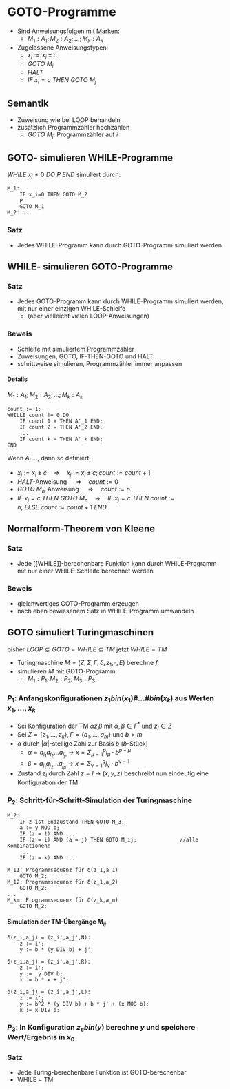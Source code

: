 # GOTO-Programme
- Sind Anweisungsfolgen mit Marken:
	- $M_1: A_1; M_2: A_2; ...; M_k: A_k$
- Zugelassene Anweisungstypen:
	- $x_i := x_j \pm c$
	- $GOTO \: M_i$
	- $HALT$
	-  $IF \: x_i=c \: THEN \: GOTO \: M_j$
## Semantik
- Zuweisung wie bei LOOP behandeln
- zusätzlich Programmzähler hochzählen
	- $GOTO \: M_i$: Programmzähler auf $i$

## GOTO- simulieren WHILE-Programme
$WHILE \: x_i \neq 0 \: DO \: P \: END$ simuliert durch:
```
M_1:
	IF x_i=0 THEN GOTO M_2
	P
	GOTO M_1
M_2: ...
```
### Satz
- Jedes WHILE-Programm kann durch GOTO-Programm simuliert werden

## WHILE- simulieren GOTO-Programme
### Satz
- Jedes GOTO-Programm kann durch WHILE-Programm simuliert werden, mit nur einer einzigen WHILE-Schleife
	- (aber vielleicht vielen LOOP-Anweisungen)
### Beweis
- Schleife mit simuliertem Programmzähler
- Zuweisungen, GOTO, IF-THEN-GOTO und HALT
- schrittweise simulieren, Programmzähler immer anpassen
#### Details
$M_1: A_1; M_2: A_2; ...; M_k: A_k$
```
count := 1;
WHILLE count != 0 DO
	IF count 1 = THEN A'_1 END;
	IF count 2 = THEN A'_2 END;
	...
	IF count k = THEN A'_k END;
END
```
Wenn $A_i$ ..., dann so definiert:
- $x_j := x_i \pm c \quad \Rightarrow \quad x_j := x_i \pm c; count := count + 1$
- $HALT$-Anweisung $\quad \Rightarrow \quad count:=0$
- $GOTO \: M_n$-Anweisung $\quad \Rightarrow \quad count:=n$
- $IF \: x_j = c \: THEN \: GOTO \: M_n \quad \Rightarrow \quad IF \: x_j = c \: THEN \: count:=n; \: ELSE \: count := count+1 \: END$
## Normalform-Theorem von Kleene
### Satz
- Jede [[WHILE]]-berechenbare Funktion kann durch WHILE-Programm mit nur einer WHILE-Schleife berechnet werden
### Beweis
- gleichwertiges GOTO-Programm erzeugen
- nach eben bewiesenem Satz in WHILE-Programm umwandeln

## GOTO simuliert Turingmaschinen
bisher $LOOP \subsetneq  GOTO = WHILE \subseteq TM$
jetzt $WHILE = TM$
- Turingmaschine $M = (Z, \Sigma, \Gamma, \delta, z_1, \square, E)$ berechne $f$
- simulieren $M$ mit GOTO-Programm:
	- $M_1: P_1; M_2: P_2; M_3:P_3$

### $P_1:$ Anfangskonfigurationen $z_1bin(x_1 )\#...\#bin(x_k)$ aus Werten $x_1,...,x_k$ 
- Sei Konfiguration der TM $\alpha z_l \beta$ mit $\alpha,\beta \in \Gamma^*$ und $z_l \in Z$
- Sei $Z = \{z_1,...,z_k\}, \Gamma = \{a_1,...,a_m\}$ und $b>m$
- $\alpha$ durch $|\alpha|$-stellige Zahl zur Basis $b$ ($b$-Stück)
	- $\alpha = a_{i_1}a_{i_2}...a_{i_p}$ -> $x = \Sigma^p_{\mu=1} i_\mu \cdot b^{p-\mu}$ 
	- $\beta = a_{j_1}a_{j_2}...a_{j_p}$ -> $x = \Sigma^q_{\upnu=1} j_\upnu \cdot b^{\upnu-1}$ 
- Zustand $z_l$ durch Zahl $z=l$ 
-> $(x,y,z)$ beschreibt nun eindeutig eine Konfiguration der TM

### $P_2:$ Schritt-für-Schritt-Simulation der Turingmaschine
```
M_2:
	IF z ist Endzustand THEN GOTO M_3;  
	a := y MOD b;  
	IF (z = 1) AND ... 
	IF (z = i) AND (a = j) THEN GOTO M_ij;              //alle Kombinationen!  
	...
	IF (z = k) AND ...

M_11: Programmsequenz für δ(z_1,a_1)
	GOTO M_2;
M_12: Programmsequenz für δ(z_1,a_2)
	GOTO M_2;
...
M_km: Programmsequenz für δ(z_k,a_m)
	GOTO M_2;
```
#### Simulation der TM-Übergänge $M_{ij}$
```
δ(z_i,a_j) = (z_i',a_j',N):
	z := i';  
	y := b * (y DIV b) + j';
```

```
δ(z_i,a_j) = (z_i',a_j',R):
	z := i';  
	y :=  y DIV b;
	x := b * x + j';
```

```
δ(z_i,a_j) = (z_i',a_j',L):
	z := i';  
	y := b^2 * (y DIV b) + b * j' + (x MOD b);
	x := x DIV b;
```

### $P_3:$ In Konfiguration $z_ebin(y)$ berechne $y$ und speichere Wert/Ergebnis in $x_0$

### Satz
- Jede Turing-berechenbare Funktion ist GOTO-berechenbar
- WHILE = TM
